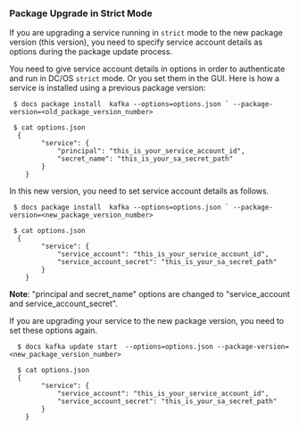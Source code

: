 ### Package Upgrade in Strict Mode

If you are upgrading a service running in `strict` mode to the new package version (this version), you need to specify service account details as options during the package update process.


You need to give service account details in options in order to authenticate and run in DC/OS `strict` mode. Or you set them in the GUI. Here is how a service is installed using a previous package version:

```
 $ docs package install  kafka --options=options.json ` --package-version=<old_package_version_number>

 $ cat options.json
  {
        "service": {
            "principal": "this_is_your_service_account_id",
            "secret_name": "this_is_your_sa_secret_path"
        }
    }
```

In this new version, you need to set service account details as follows. 

```
 $ docs package install  kafka --options=options.json ` --package-version=<new_package_version_number>

 $ cat options.json
  {
        "service": {
            "service_account": "this_is_your_service_account_id",
            "service_account_secret": "this_is_your_sa_secret_path"
        }
    }
```

**Note**: "principal and secret_name" options are changed to "service_account and service_account_secret".

If you are upgrading your service to the new package version, you need to set these options again.
  
```
  $ docs kafka update start  --options=options.json --package-version=<new_package_version_number>

  $ cat options.json
  {
        "service": {
            "service_account": "this_is_your_service_account_id",
            "service_account_secret": "this_is_your_sa_secret_path"
        }
    }
```


